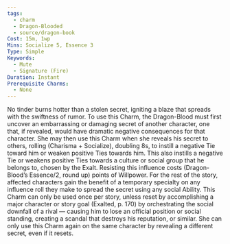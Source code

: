 ```yaml
---
tags:
  - charm
  - Dragon-Blooded
  - source/dragon-book
Cost: 15m, 1wp
Mins: Socialize 5, Essence 3
Type: Simple
Keywords:
  - Mute
  - Signature (Fire)
Duration: Instant
Prerequisite Charms:
  - None
---
```

No tinder burns hotter than a stolen secret, igniting a blaze that spreads with the swiftness of rumor. To use this Charm, the Dragon-Blood must first uncover an embarrassing or damaging secret of another character, one that, if revealed, would have dramatic negative consequences for that character. She may then use this Charm when she reveals his secret to others, rolling (Charisma + Socialize), doubling 8s, to instill a negative Tie toward him or weaken positive Ties towards him. This also instills a negative Tie or weakens positive Ties towards a culture or social group that he belongs to, chosen by the Exalt. Resisting this influence costs (Dragon-Blood’s Essence/2, round up) points of Willpower. For the rest of the story, affected characters gain the benefit of a temporary specialty on any influence roll they make to spread the secret using any social Ability. This Charm can only be used once per story, unless reset by accomplishing a major character or story goal (Exalted, p. 170) by orchestrating the social downfall of a rival — causing him to lose an official position or social standing, creating a scandal that destroys his reputation, or similar. She can only use this Charm again on the same character by revealing a different secret, even if it resets.